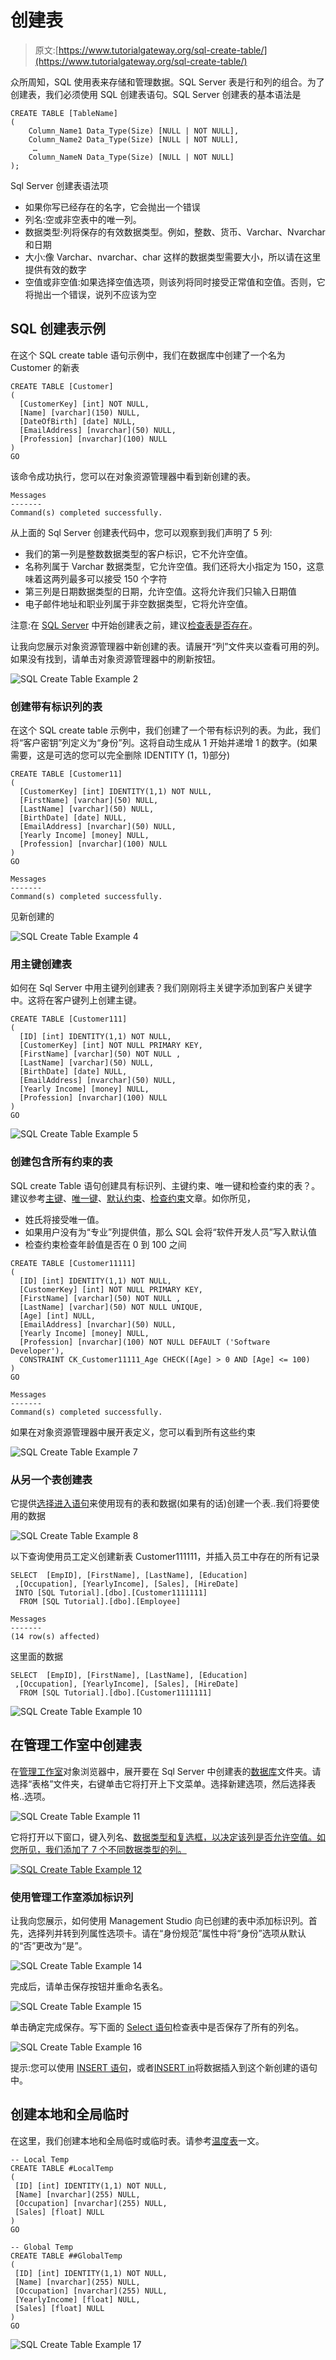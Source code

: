 # 创建表

> 原文:[https://www.tutorialgateway.org/sql-create-table/](https://www.tutorialgateway.org/sql-create-table/)

众所周知，SQL 使用表来存储和管理数据。SQL Server 表是行和列的组合。为了创建表，我们必须使用 SQL 创建表语句。SQL Server 创建表的基本语法是

```
CREATE TABLE [TableName]
(
    Column_Name1 Data_Type(Size) [NULL | NOT NULL],
    Column_Name2 Data_Type(Size) [NULL | NOT NULL],
     …
    Column_NameN Data_Type(Size) [NULL | NOT NULL]
);
```

Sql Server 创建表语法项

*   如果你写已经存在的名字，它会抛出一个错误
*   列名:空或非空表中的唯一列。
*   数据类型:列将保存的有效数据类型。例如，整数、货币、Varchar、Nvarchar 和日期
*   大小:像 Varchar、nvarchar、char 这样的数据类型需要大小，所以请在这里提供有效的数字
*   空值或非空值:如果选择空值选项，则该列将同时接受正常值和空值。否则，它将抛出一个错误，说列不应该为空

## SQL 创建表示例

在这个 SQL create table 语句示例中，我们在数据库中创建了一个名为 Customer 的新表

```
CREATE TABLE [Customer]
(
  [CustomerKey] [int] NOT NULL,
  [Name] [varchar](150) NULL,
  [DateOfBirth] [date] NULL,
  [EmailAddress] [nvarchar](50) NULL,
  [Profession] [nvarchar](100) NULL
)
GO
```

该命令成功执行，您可以在对象资源管理器中看到新创建的表。

```
Messages
-------
Command(s) completed successfully.
```

从上面的 Sql Server 创建表代码中，您可以观察到我们声明了 5 列:

*   我们的第一列是整数数据类型的客户标识，它不允许空值。
*   名称列属于 Varchar 数据类型，它允许空值。我们还将大小指定为 150，这意味着这两列最多可以接受 150 个字符
*   第三列是日期数据类型的日期，允许空值。这将允许我们只输入日期值
*   电子邮件地址和职业列属于非空数据类型，它将允许空值。

注意:在 [SQL Server](https://www.tutorialgateway.org/sql/) 中开始创建表之前，建议[检查表是否存在](https://www.tutorialgateway.org/how-to-check-if-a-table-exists-in-sql-server/)。

让我向您展示对象资源管理器中新创建的表。请展开“列”文件夹以查看可用的列。如果没有找到，请单击对象资源管理器中的刷新按钮。

![SQL Create Table Example 2](img/3a8d95620dad07304318f677459e582d.png)

### 创建带有标识列的表

在这个 SQL create table 示例中，我们创建了一个带有标识列的表。为此，我们将“客户密钥”列定义为“身份”列。这将自动生成从 1 开始并递增 1 的数字。(如果需要，这是可选的您可以完全删除 IDENTITY (1，1)部分)

```
CREATE TABLE [Customer11]
(
  [CustomerKey] [int] IDENTITY(1,1) NOT NULL,
  [FirstName] [varchar](50) NULL,
  [LastName] [varchar](50) NULL,
  [BirthDate] [date] NULL,
  [EmailAddress] [nvarchar](50) NULL,
  [Yearly Income] [money] NULL,
  [Profession] [nvarchar](100) NULL
)
GO
```

```
Messages
-------
Command(s) completed successfully.
```

见新创建的

![SQL Create Table Example 4](img/adad773d6e6b68bad9448d7381398bb9.png)

### 用主键创建表

如何在 Sql Server 中用主键列创建表？我们刚刚将主关键字添加到客户关键字中。这将在客户键列上创建主键。

```
CREATE TABLE [Customer111]
(
  [ID] [int] IDENTITY(1,1) NOT NULL,
  [CustomerKey] [int] NOT NULL PRIMARY KEY,
  [FirstName] [varchar](50) NOT NULL ,
  [LastName] [varchar](50) NULL,
  [BirthDate] [date] NULL,
  [EmailAddress] [nvarchar](50) NULL,
  [Yearly Income] [money] NULL,
  [Profession] [nvarchar](100) NULL
)
GO
```

![SQL Create Table Example 5](img/6c032ab3979b27c11b09d846b40e1030.png)

### 创建包含所有约束的表

SQL create Table 语句创建具有标识列、主键约束、唯一键和检查约束的表？。建议参考[主键](https://www.tutorialgateway.org/sql-primary-key/)、[唯一键](https://www.tutorialgateway.org/sql-unique-constraint/)、[默认约束](https://www.tutorialgateway.org/sql-default-constraint/)、[检查约束](https://www.tutorialgateway.org/sql-check-constraint/)文章。如你所见，

*   姓氏将接受唯一值。
*   如果用户没有为“专业”列提供值，那么 SQL 会将“软件开发人员”写入默认值
*   检查约束检查年龄值是否在 0 到 100 之间

```
CREATE TABLE [Customer11111]
(
  [ID] [int] IDENTITY(1,1) NOT NULL,
  [CustomerKey] [int] NOT NULL PRIMARY KEY,
  [FirstName] [varchar](50) NOT NULL ,
  [LastName] [varchar](50) NOT NULL UNIQUE,
  [Age] [int] NULL,
  [EmailAddress] [nvarchar](50) NULL,
  [Yearly Income] [money] NULL,
  [Profession] [nvarchar](100) NOT NULL DEFAULT ('Software Developer'),
  CONSTRAINT CK_Customer11111_Age CHECK([Age] > 0 AND [Age] <= 100)
)
GO
```

```
Messages
-------
Command(s) completed successfully.
```

如果在对象资源管理器中展开表定义，您可以看到所有这些约束

![SQL Create Table Example 7](img/04474e0db20acc54ba813b347108f0bd.png)

### 从另一个表创建表

它提供[选择进入语句](https://www.tutorialgateway.org/sql-select-into-statement/)来使用现有的表和数据(如果有的话)创建一个表..我们将要使用的数据

![SQL Create Table Example 8](img/bbbd2b8faedd19878f740735e2328b29.png)

以下查询使用员工定义创建新表 Customer111111，并插入员工中存在的所有记录

```
SELECT  [EmpID], [FirstName], [LastName], [Education]
 ,[Occupation], [YearlyIncome], [Sales], [HireDate]
 INTO [SQL Tutorial].[dbo].[Customer1111111]
  FROM [SQL Tutorial].[dbo].[Employee]
```

```
Messages
-------
(14 row(s) affected)
```

这里面的数据

```
SELECT  [EmpID], [FirstName], [LastName], [Education]
 ,[Occupation], [YearlyIncome], [Sales], [HireDate]
  FROM [SQL Tutorial].[dbo].[Customer1111111]
```

![SQL Create Table Example 10](img/07daee585b8eead13349895c33c6ed61.png)

## 在管理工作室中创建表

在[管理工作室](https://www.tutorialgateway.org/sql-server-management-studio/)对象浏览器中，展开要在 Sql Server 中创建表的[数据库](https://www.tutorialgateway.org/how-to-create-database-in-sql-server/)文件夹。请选择“表格”文件夹，右键单击它将打开上下文菜单。选择新建选项，然后选择表格..选项。

![SQL Create Table Example 11](img/e20bdbf5b3b0f81803d576ee452a2e9d.png)

它将打开以下窗口，键入列名、[数据类型和复选框，以决定该列是否允许空值。如您所见，我们添加了 7 个不同数据类型的列。](https://www.tutorialgateway.org/sql-data-types/)

[![SQL Create Table Example 12](img/d114088b63ecc28279d6577a4a8f653c.png)](https://www.tutorialgateway.org/sql-data-types/)

### 使用管理工作室添加标识列

让我向您展示，如何使用 Management Studio 向已创建的表中添加标识列。首先，选择列并转到列属性选项卡。请在“身份规范”属性中将“身份”选项从默认的“否”更改为“是”。

![SQL Create Table Example 14](img/cdf1bf45d7609643a9ce2351e09f2420.png)

完成后，请单击保存按钮并重命名表名。

![SQL Create Table Example 15](img/dd75ba3e36ded60791efb591f9e7c63b.png)

单击确定完成保存。写下面的 [Select 语句](https://www.tutorialgateway.org/sql-select-statement/)检查表中是否保存了所有的列名。

![SQL Create Table Example 16](img/ec18e67bb5910a8a51f4e16adaf6e610.png)

提示:您可以使用 [INSERT 语句](https://www.tutorialgateway.org/sql-insert-statement/)，或者[INSERT in](https://www.tutorialgateway.org/sql-insert-into-select-statement/)将数据插入到这个新创建的语句中。

## 创建本地和全局临时

在这里，我们创建本地和全局临时或临时表。请参考[温度表](https://www.tutorialgateway.org/temp-table-in-sql-server/)一文。

```
-- Local Temp
CREATE TABLE #LocalTemp
(
 [ID] [int] IDENTITY(1,1) NOT NULL,
 [Name] [nvarchar](255) NULL,
 [Occupation] [nvarchar](255) NULL,
 [Sales] [float] NULL
)
GO

-- Global Temp
CREATE TABLE ##GlobalTemp
(
 [ID] [int] IDENTITY(1,1) NOT NULL,
 [Name] [nvarchar](255) NULL,
 [Occupation] [nvarchar](255) NULL,
 [YearlyIncome] [float] NULL,
 [Sales] [float] NULL
)
GO
```

![SQL Create Table Example 17](img/c6e8dba0112d64b7da0ac8eaeb58a782.png)